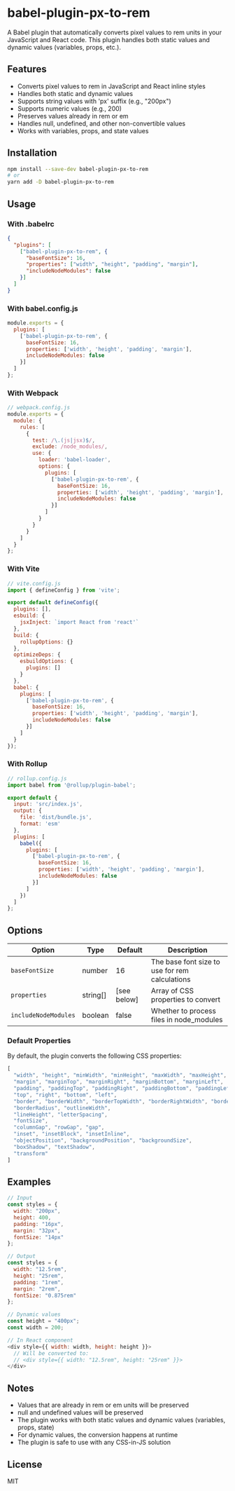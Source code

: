 # babel-plugin-px-to-rem

A Babel plugin that automatically converts pixel values to rem units in your JavaScript and React code. This plugin handles both static values and dynamic values (variables, props, etc.).

## Features

- Converts pixel values to rem in JavaScript and React inline styles
- Handles both static and dynamic values
- Supports string values with 'px' suffix (e.g., "200px")
- Supports numeric values (e.g., 200)
- Preserves values already in rem or em
- Handles null, undefined, and other non-convertible values
- Works with variables, props, and state values

## Installation

```bash
npm install --save-dev babel-plugin-px-to-rem
# or
yarn add -D babel-plugin-px-to-rem
```

## Usage

### With .babelrc

```json
{
  "plugins": [
    ["babel-plugin-px-to-rem", {
      "baseFontSize": 16,
      "properties": ["width", "height", "padding", "margin"],
      "includeNodeModules": false
    }]
  ]
}
```

### With babel.config.js

```javascript
module.exports = {
  plugins: [
    ['babel-plugin-px-to-rem', {
      baseFontSize: 16,
      properties: ['width', 'height', 'padding', 'margin'],
      includeNodeModules: false
    }]
  ]
};
```

### With Webpack

```javascript
// webpack.config.js
module.exports = {
  module: {
    rules: [
      {
        test: /\.(js|jsx)$/,
        exclude: /node_modules/,
        use: {
          loader: 'babel-loader',
          options: {
            plugins: [
              ['babel-plugin-px-to-rem', {
                baseFontSize: 16,
                properties: ['width', 'height', 'padding', 'margin'],
                includeNodeModules: false
              }]
            ]
          }
        }
      }
    ]
  }
};
```

### With Vite

```javascript
// vite.config.js
import { defineConfig } from 'vite';

export default defineConfig({
  plugins: [],
  esbuild: {
    jsxInject: `import React from 'react'`
  },
  build: {
    rollupOptions: {}
  },
  optimizeDeps: {
    esbuildOptions: {
      plugins: []
    }
  },
  babel: {
    plugins: [
      ['babel-plugin-px-to-rem', {
        baseFontSize: 16,
        properties: ['width', 'height', 'padding', 'margin'],
        includeNodeModules: false
      }]
    ]
  }
});
```

### With Rollup

```javascript
// rollup.config.js
import babel from '@rollup/plugin-babel';

export default {
  input: 'src/index.js',
  output: {
    file: 'dist/bundle.js',
    format: 'esm'
  },
  plugins: [
    babel({
      plugins: [
        ['babel-plugin-px-to-rem', {
          baseFontSize: 16,
          properties: ['width', 'height', 'padding', 'margin'],
          includeNodeModules: false
        }]
      ]
    })
  ]
};
```

## Options

| Option | Type | Default | Description |
|--------|------|---------|-------------|
| `baseFontSize` | number | 16 | The base font size to use for rem calculations |
| `properties` | string[] | [see below] | Array of CSS properties to convert |
| `includeNodeModules` | boolean | false | Whether to process files in node_modules |

### Default Properties

By default, the plugin converts the following CSS properties:
```javascript
[
  "width", "height", "minWidth", "minHeight", "maxWidth", "maxHeight",
  "margin", "marginTop", "marginRight", "marginBottom", "marginLeft",
  "padding", "paddingTop", "paddingRight", "paddingBottom", "paddingLeft",
  "top", "right", "bottom", "left",
  "border", "borderWidth", "borderTopWidth", "borderRightWidth", "borderBottomWidth", "borderLeftWidth",
  "borderRadius", "outlineWidth",
  "lineHeight", "letterSpacing",
  "fontSize",
  "columnGap", "rowGap", "gap",
  "inset", "insetBlock", "insetInline",
  "objectPosition", "backgroundPosition", "backgroundSize",
  "boxShadow", "textShadow",
  "transform"
]
```

## Examples

```javascript
// Input
const styles = {
  width: "200px",
  height: 400,
  padding: "16px",
  margin: "32px",
  fontSize: "14px"
};

// Output
const styles = {
  width: "12.5rem",
  height: "25rem",
  padding: "1rem",
  margin: "2rem",
  fontSize: "0.875rem"
};

// Dynamic values
const height = "400px";
const width = 200;

// In React component
<div style={{ width: width, height: height }}>
  // Will be converted to:
  // <div style={{ width: "12.5rem", height: "25rem" }}>
</div>
```

## Notes

- Values that are already in rem or em units will be preserved
- null and undefined values will be preserved
- The plugin works with both static values and dynamic values (variables, props, state)
- For dynamic values, the conversion happens at runtime
- The plugin is safe to use with any CSS-in-JS solution

## License

MIT
